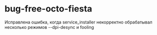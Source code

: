 # bug-free-octo-fiesta
Исправлена ошибка, когда service_installer некорректно обрабатывал несколько режимов --dpi-desync и fooling
